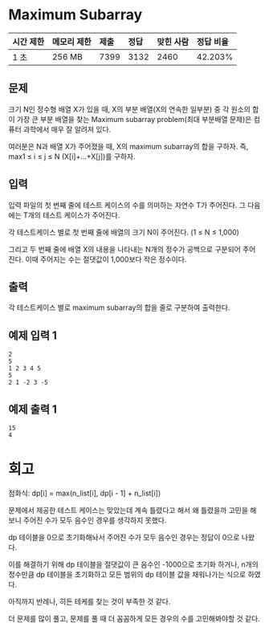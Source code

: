 # Maximum Subarray 

| 시간 제한 | 메모리 제한 | 제출 | 정답 | 맞힌 사람 | 정답 비율 |
| :-------- | :---------- | :--- | :--- | :-------- | :-------- |
| 1 초      | 256 MB      | 7399 | 3132 | 2460      | 42.203%   |

## 문제

크기 N인 정수형 배열 X가 있을 때, X의 부분 배열(X의 연속한 일부분) 중 각 원소의 합이 가장 큰 부분 배열을 찾는 Maximum subarray problem(최대 부분배열 문제)은 컴퓨터 과학에서 매우 잘 알려져 있다.

여러분은 N과 배열 X가 주어졌을 때, X의 maximum subarray의 합을 구하자. 즉, max1 ≤ i ≤  j ≤ N (X[i]+...+X[j])를 구하자.

## 입력

입력 파일의 첫 번째 줄에 테스트 케이스의 수를 의미하는 자연수 T가 주어진다. 그 다음에는 T개의 테스트 케이스가 주어진다.

각 테스트케이스 별로 첫 번째 줄에 배열의 크기 N이 주어진다. (1 ≤ N ≤ 1,000)

그리고 두 번째 줄에 배열 X의 내용을 나타내는 N개의 정수가 공백으로 구분되어 주어진다. 이때 주어지는 수는 절댓값이 1,000보다 작은 정수이다.

## 출력

각 테스트케이스 별로 maximum subarray의 합을 줄로 구분하여 출력한다.

## 예제 입력 1 

```
2
5
1 2 3 4 5
5
2 1 -2 3 -5
```

## 예제 출력 1 

```
15
4
```

# 회고

점화식: dp[i] = max(n_list[i], dp[i - 1] + n_list[i])

문제에서 제공한 테스트 케이스는 맞았는데 계속 틀렸다고 해서 왜 틀렸을까 고민을 해보니 주어진 수가 모두 음수인 경우를 생각하지 못했다.

dp 테이블을 0으로 초기화해놔서 주어진 수가 모두 음수인 경우는 정답이 0으로 나왔다.

이를 해결하기 위해 dp 테이블을 절댓값이 큰 음수인 -1000으로 초기화 하거나, n개의 정수만큼 dp 테이블을 초기화하고 모든 범위의 dp 테이블 값을 채워나가는 식으로 하였다.

아직까지 반례나, 히든 테케를 찾는 것이 부족한 것 같다. 

더 문제를 많이 풀고, 문제를 풀 때 더 꼼꼼하게 모든 경우의 수를 고민해봐야할 것 같다.